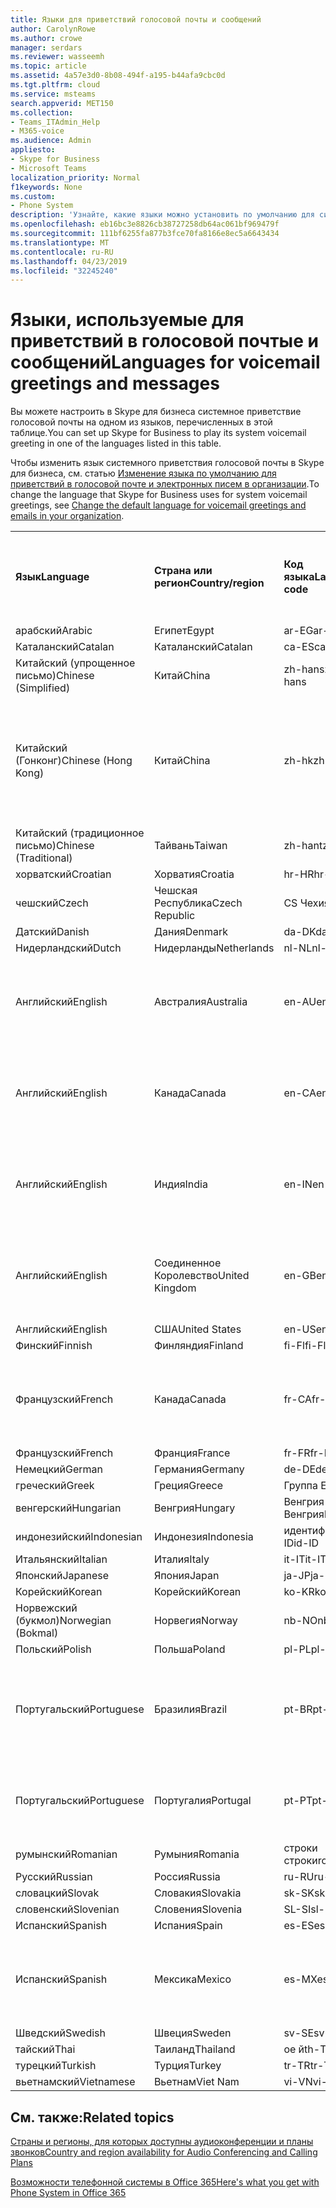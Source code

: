 ```yaml
---
title: Языки для приветствий голосовой почты и сообщений
author: CarolynRowe
ms.author: crowe
manager: serdars
ms.reviewer: wasseemh
ms.topic: article
ms.assetid: 4a57e3d0-8b08-494f-a195-b44afa9cbc0d
ms.tgt.pltfrm: cloud
ms.service: msteams
search.appverid: MET150
ms.collection:
- Teams_ITAdmin_Help
- M365-voice
ms.audience: Admin
appliesto:
- Skype for Business
- Microsoft Teams
localization_priority: Normal
f1keywords: None
ms.custom:
- Phone System
description: 'Узнайте, какие языки можно установить по умолчанию для системных сообщений в Skype для бизнеса. '
ms.openlocfilehash: eb16bc3e8826cb38727258db64ac061bf969479f
ms.sourcegitcommit: 111bf6255fa877b3fce70fa8166e8ec5a6643434
ms.translationtype: MT
ms.contentlocale: ru-RU
ms.lasthandoff: 04/23/2019
ms.locfileid: "32245240"
---
```

# <a name="languages-for-voicemail-greetings-and-messages"></a><span data-ttu-id="41410-103">Языки, используемые для приветствий в голосовой почтые и сообщений</span><span class="sxs-lookup"><span data-stu-id="41410-103">Languages for voicemail greetings and messages</span></span>

<span data-ttu-id="41410-104">Вы можете настроить в Skype для бизнеса системное приветствие голосовой почты на одном из языков, перечисленных в этой таблице.</span><span class="sxs-lookup"><span data-stu-id="41410-104">You can set up Skype for Business to play its system voicemail greeting in one of the languages listed in this table.</span></span>
  
<span data-ttu-id="41410-105">Чтобы изменить язык системного приветствия голосовой почты в Skype для бизнеса, см. статью [Изменение языка по умолчанию для приветствий в голосовой почте и электронных писем в организации](change-the-default-language-for-greetings-and-emails.md).</span><span class="sxs-lookup"><span data-stu-id="41410-105">To change the language that Skype for Business uses for system voicemail greetings, see [Change the default language for voicemail greetings and emails in your organization](change-the-default-language-for-greetings-and-emails.md).</span></span>
  
|||||||
|:-----|:-----|:-----|:-----|:-----|:-----|
|<span data-ttu-id="41410-106">**Язык**</span><span class="sxs-lookup"><span data-stu-id="41410-106">**Language**</span></span> <br/> |<span data-ttu-id="41410-107">**Страна или регион**</span><span class="sxs-lookup"><span data-stu-id="41410-107">**Country/region**</span></span> <br/> |<span data-ttu-id="41410-108">**Код языка**</span><span class="sxs-lookup"><span data-stu-id="41410-108">**Language code**</span></span> <br/> |<span data-ttu-id="41410-109">**Доступен ли пользователям для просмотра в эл. почте?**</span><span class="sxs-lookup"><span data-stu-id="41410-109">**Available for a user to see it in email?**</span></span> <br/> |<span data-ttu-id="41410-110">**Доступен ли при звонке пользователя?**</span><span class="sxs-lookup"><span data-stu-id="41410-110">**Available when the user calls in?**</span></span> <br/> |<span data-ttu-id="41410-111">**Доступно ли транскрибирование?**</span><span class="sxs-lookup"><span data-stu-id="41410-111">**Transcription available?**</span></span> <br/> |
|<span data-ttu-id="41410-112">арабский</span><span class="sxs-lookup"><span data-stu-id="41410-112">Arabic</span></span> <br/> |<span data-ttu-id="41410-113">Египет</span><span class="sxs-lookup"><span data-stu-id="41410-113">Egypt</span></span>  <br/> |<span data-ttu-id="41410-114">ar-EG</span><span class="sxs-lookup"><span data-stu-id="41410-114">ar-EG</span></span>  <br/> |<span data-ttu-id="41410-115">Да</span><span class="sxs-lookup"><span data-stu-id="41410-115">Yes</span></span>  <br/> |<span data-ttu-id="41410-116">Да</span><span class="sxs-lookup"><span data-stu-id="41410-116">Yes</span></span>  <br/> |<span data-ttu-id="41410-117">Да </span><span class="sxs-lookup"><span data-stu-id="41410-117">Yes</span></span>  <br/> |
|<span data-ttu-id="41410-118">Каталанский</span><span class="sxs-lookup"><span data-stu-id="41410-118">Catalan</span></span>  <br/> |<span data-ttu-id="41410-119">Каталанский</span><span class="sxs-lookup"><span data-stu-id="41410-119">Catalan</span></span>  <br/> |<span data-ttu-id="41410-120">ca-ES</span><span class="sxs-lookup"><span data-stu-id="41410-120">ca-ES</span></span>  <br/> |<span data-ttu-id="41410-121">Да</span><span class="sxs-lookup"><span data-stu-id="41410-121">Yes</span></span>  <br/> |<span data-ttu-id="41410-122">Да</span><span class="sxs-lookup"><span data-stu-id="41410-122">Yes</span></span>  <br/> |<span data-ttu-id="41410-123">Да</span><span class="sxs-lookup"><span data-stu-id="41410-123">Yes</span></span>  <br/> |
|<span data-ttu-id="41410-124">Китайский (упрощенное письмо)</span><span class="sxs-lookup"><span data-stu-id="41410-124">Chinese (Simplified)</span></span>  <br/> |<span data-ttu-id="41410-125">Китай</span><span class="sxs-lookup"><span data-stu-id="41410-125">China</span></span>  <br/> |<span data-ttu-id="41410-126">zh-hans</span><span class="sxs-lookup"><span data-stu-id="41410-126">zh-hans</span></span>  <br/> |<span data-ttu-id="41410-127">Да </span><span class="sxs-lookup"><span data-stu-id="41410-127">Yes</span></span>  <br/> |<span data-ttu-id="41410-128">Да</span><span class="sxs-lookup"><span data-stu-id="41410-128">Yes</span></span>  <br/> |<span data-ttu-id="41410-129">Да </span><span class="sxs-lookup"><span data-stu-id="41410-129">Yes</span></span>  <br/> |
|<span data-ttu-id="41410-130">Китайский (Гонконг)</span><span class="sxs-lookup"><span data-stu-id="41410-130">Chinese (Hong Kong)</span></span>  <br/> |<span data-ttu-id="41410-131">Китай</span><span class="sxs-lookup"><span data-stu-id="41410-131">China</span></span>  <br/> |<span data-ttu-id="41410-132">zh-hk</span><span class="sxs-lookup"><span data-stu-id="41410-132">zh-hk</span></span>  <br/> |<span data-ttu-id="41410-133">Да, но используется китайский (традиционное письмо) — zh-hant.</span><span class="sxs-lookup"><span data-stu-id="41410-133">Yes, but Chinese (Traditional) (zh-hant) is used.</span></span>  <br/> | <span data-ttu-id="41410-134">Да</span><span class="sxs-lookup"><span data-stu-id="41410-134">Yes</span></span> <br/> |<span data-ttu-id="41410-135">Да, но используется китайский, (традиционное письмо) — (zh-hant).</span><span class="sxs-lookup"><span data-stu-id="41410-135">Yes, but Chinese (Traditional) (zh-hant) is used.</span></span>  <br/> |
|<span data-ttu-id="41410-136">Китайский (традиционное письмо)</span><span class="sxs-lookup"><span data-stu-id="41410-136">Chinese (Traditional)</span></span>  <br/> |<span data-ttu-id="41410-137">Тайвань</span><span class="sxs-lookup"><span data-stu-id="41410-137">Taiwan</span></span>  <br/> |<span data-ttu-id="41410-138">zh-hant</span><span class="sxs-lookup"><span data-stu-id="41410-138">zh-hant</span></span>  <br/> |<span data-ttu-id="41410-139">Да</span><span class="sxs-lookup"><span data-stu-id="41410-139">Yes</span></span>  <br/> |<span data-ttu-id="41410-140">Да</span><span class="sxs-lookup"><span data-stu-id="41410-140">Yes</span></span>  <br/> |<span data-ttu-id="41410-141">Нет</span><span class="sxs-lookup"><span data-stu-id="41410-141">No</span></span>  <br/> |
|<span data-ttu-id="41410-142">хорватский</span><span class="sxs-lookup"><span data-stu-id="41410-142">Croatian</span></span><br/> |<span data-ttu-id="41410-143">Хорватия</span><span class="sxs-lookup"><span data-stu-id="41410-143">Croatia</span></span>  <br/> |<span data-ttu-id="41410-144">hr-HR</span><span class="sxs-lookup"><span data-stu-id="41410-144">hr-HR</span></span>  <br/> |<span data-ttu-id="41410-145">Да</span><span class="sxs-lookup"><span data-stu-id="41410-145">Yes</span></span>  <br/> |<span data-ttu-id="41410-146">Да</span><span class="sxs-lookup"><span data-stu-id="41410-146">Yes</span></span>  <br/> |<span data-ttu-id="41410-147">Да </span><span class="sxs-lookup"><span data-stu-id="41410-147">Yes</span></span>  <br/> |
|<span data-ttu-id="41410-148">чешский</span><span class="sxs-lookup"><span data-stu-id="41410-148">Czech</span></span> <br/> |<span data-ttu-id="41410-149">Чешская Республика</span><span class="sxs-lookup"><span data-stu-id="41410-149">Czech Republic</span></span>  <br/> |<span data-ttu-id="41410-150">CS Чехия</span><span class="sxs-lookup"><span data-stu-id="41410-150">cs-CZ</span></span>  <br/> |<span data-ttu-id="41410-151">Да </span><span class="sxs-lookup"><span data-stu-id="41410-151">Yes</span></span>  <br/> |<span data-ttu-id="41410-152">Да</span><span class="sxs-lookup"><span data-stu-id="41410-152">Yes</span></span>  <br/> |<span data-ttu-id="41410-153">Да </span><span class="sxs-lookup"><span data-stu-id="41410-153">Yes</span></span>  <br/> |
|<span data-ttu-id="41410-154">Датский</span><span class="sxs-lookup"><span data-stu-id="41410-154">Danish</span></span>  <br/> |<span data-ttu-id="41410-155">Дания</span><span class="sxs-lookup"><span data-stu-id="41410-155">Denmark</span></span>  <br/> |<span data-ttu-id="41410-156">da-DK</span><span class="sxs-lookup"><span data-stu-id="41410-156">da-DK</span></span>  <br/> |<span data-ttu-id="41410-157">Да </span><span class="sxs-lookup"><span data-stu-id="41410-157">Yes</span></span>  <br/> |<span data-ttu-id="41410-158">Да</span><span class="sxs-lookup"><span data-stu-id="41410-158">Yes</span></span>  <br/> |<span data-ttu-id="41410-159">Нет</span><span class="sxs-lookup"><span data-stu-id="41410-159">No</span></span>  <br/> |
|<span data-ttu-id="41410-160">Нидерландский</span><span class="sxs-lookup"><span data-stu-id="41410-160">Dutch</span></span>  <br/> |<span data-ttu-id="41410-161">Нидерланды</span><span class="sxs-lookup"><span data-stu-id="41410-161">Netherlands</span></span>  <br/> |<span data-ttu-id="41410-162">nl-NL</span><span class="sxs-lookup"><span data-stu-id="41410-162">nl-NL</span></span>  <br/> |<span data-ttu-id="41410-163">Да</span><span class="sxs-lookup"><span data-stu-id="41410-163">Yes</span></span>  <br/> |<span data-ttu-id="41410-164">Да</span><span class="sxs-lookup"><span data-stu-id="41410-164">Yes</span></span>  <br/> |<span data-ttu-id="41410-165">Нет</span><span class="sxs-lookup"><span data-stu-id="41410-165">No</span></span>  <br/> |
|<span data-ttu-id="41410-166">Английский</span><span class="sxs-lookup"><span data-stu-id="41410-166">English</span></span>  <br/> |<span data-ttu-id="41410-167">Австралия</span><span class="sxs-lookup"><span data-stu-id="41410-167">Australia</span></span>  <br/> |<span data-ttu-id="41410-168">en-AU</span><span class="sxs-lookup"><span data-stu-id="41410-168">en-AU</span></span>  <br/> |<span data-ttu-id="41410-169">Да, но используется английский, (США) — (en-US).</span><span class="sxs-lookup"><span data-stu-id="41410-169">Yes, but US English (en-US) is used.</span></span>  <br/> |<span data-ttu-id="41410-170">Да</span><span class="sxs-lookup"><span data-stu-id="41410-170">Yes</span></span>  <br/> |<span data-ttu-id="41410-171">Да, но используется английский, (США) — (en-US).</span><span class="sxs-lookup"><span data-stu-id="41410-171">Yes, but US English (en-US) is used.</span></span>  <br/> |
|<span data-ttu-id="41410-172">Английский</span><span class="sxs-lookup"><span data-stu-id="41410-172">English</span></span>  <br/> |<span data-ttu-id="41410-173">Канада</span><span class="sxs-lookup"><span data-stu-id="41410-173">Canada</span></span>  <br/> |<span data-ttu-id="41410-174">en-CA</span><span class="sxs-lookup"><span data-stu-id="41410-174">en-CA</span></span>  <br/> |<span data-ttu-id="41410-175">Да, но используется английский, (США) — (en-US).</span><span class="sxs-lookup"><span data-stu-id="41410-175">Yes, but US English (en-US) is used.</span></span>  <br/> |<span data-ttu-id="41410-176">Да</span><span class="sxs-lookup"><span data-stu-id="41410-176">Yes</span></span>  <br/> |<span data-ttu-id="41410-177">Да, но используется английский, (США) — (en-US).</span><span class="sxs-lookup"><span data-stu-id="41410-177">Yes, but US English (en-US) is used.</span></span>  <br/> |
|<span data-ttu-id="41410-178">Английский</span><span class="sxs-lookup"><span data-stu-id="41410-178">English</span></span>  <br/> |<span data-ttu-id="41410-179">Индия</span><span class="sxs-lookup"><span data-stu-id="41410-179">India</span></span>  <br/> |<span data-ttu-id="41410-180">en-IN</span><span class="sxs-lookup"><span data-stu-id="41410-180">en-IN</span></span>  <br/> |<span data-ttu-id="41410-181">Да, но используется английский, (США) — (en-US).</span><span class="sxs-lookup"><span data-stu-id="41410-181">Yes, but US English (en-US) is used.</span></span>  <br/> |<span data-ttu-id="41410-182">Да</span><span class="sxs-lookup"><span data-stu-id="41410-182">Yes</span></span>  <br/> |<span data-ttu-id="41410-183">Да, но используется английский, (США) — (en-US).</span><span class="sxs-lookup"><span data-stu-id="41410-183">Yes, but US English (en-US) is used.</span></span>  <br/> |
|<span data-ttu-id="41410-184">Английский</span><span class="sxs-lookup"><span data-stu-id="41410-184">English</span></span>  <br/> |<span data-ttu-id="41410-185">Соединенное Королевство</span><span class="sxs-lookup"><span data-stu-id="41410-185">United Kingdom</span></span>  <br/> |<span data-ttu-id="41410-186">en-GB</span><span class="sxs-lookup"><span data-stu-id="41410-186">en-GB</span></span>  <br/> |<span data-ttu-id="41410-187">Да, но используется английский, (США) — (en-US).</span><span class="sxs-lookup"><span data-stu-id="41410-187">Yes, but US English (en-US) is used.</span></span>  <br/> |<span data-ttu-id="41410-188">Да</span><span class="sxs-lookup"><span data-stu-id="41410-188">Yes</span></span>  <br/> |<span data-ttu-id="41410-189">Да, но используется английский, (США) — (en-US).</span><span class="sxs-lookup"><span data-stu-id="41410-189">Yes, but US English (en-US) is used.</span></span>  <br/> |
|<span data-ttu-id="41410-190">Английский</span><span class="sxs-lookup"><span data-stu-id="41410-190">English</span></span>  <br/> |<span data-ttu-id="41410-191">США</span><span class="sxs-lookup"><span data-stu-id="41410-191">United States</span></span>  <br/> |<span data-ttu-id="41410-192">en-US</span><span class="sxs-lookup"><span data-stu-id="41410-192">en-US</span></span>  <br/> |<span data-ttu-id="41410-193">Да</span><span class="sxs-lookup"><span data-stu-id="41410-193">Yes</span></span>  <br/> |<span data-ttu-id="41410-194">Да</span><span class="sxs-lookup"><span data-stu-id="41410-194">Yes</span></span>  <br/> |<span data-ttu-id="41410-195">Да</span><span class="sxs-lookup"><span data-stu-id="41410-195">Yes</span></span>  <br/> |
|<span data-ttu-id="41410-196">Финский</span><span class="sxs-lookup"><span data-stu-id="41410-196">Finnish</span></span>  <br/> |<span data-ttu-id="41410-197">Финляндия</span><span class="sxs-lookup"><span data-stu-id="41410-197">Finland</span></span>  <br/> |<span data-ttu-id="41410-198">fi-Fl</span><span class="sxs-lookup"><span data-stu-id="41410-198">fi-Fl</span></span>  <br/> |<span data-ttu-id="41410-199">Да</span><span class="sxs-lookup"><span data-stu-id="41410-199">Yes</span></span>  <br/> |<span data-ttu-id="41410-200">Да</span><span class="sxs-lookup"><span data-stu-id="41410-200">Yes</span></span>  <br/> |<span data-ttu-id="41410-201">Нет</span><span class="sxs-lookup"><span data-stu-id="41410-201">No</span></span>  <br/> |
|<span data-ttu-id="41410-202">Французский</span><span class="sxs-lookup"><span data-stu-id="41410-202">French</span></span>  <br/> |<span data-ttu-id="41410-203">Канада</span><span class="sxs-lookup"><span data-stu-id="41410-203">Canada</span></span>  <br/> |<span data-ttu-id="41410-204">fr-CA</span><span class="sxs-lookup"><span data-stu-id="41410-204">fr-CA</span></span>  <br/> |<span data-ttu-id="41410-205">Да, но используется французский (Франция) — fr-FR.</span><span class="sxs-lookup"><span data-stu-id="41410-205">Yes, but France French (fr-FR) is used.</span></span>  <br/> |<span data-ttu-id="41410-206">Да</span><span class="sxs-lookup"><span data-stu-id="41410-206">Yes</span></span>  <br/> |<span data-ttu-id="41410-207">Да, но используется французский, (Франция) — (fr-FR).</span><span class="sxs-lookup"><span data-stu-id="41410-207">Yes, but France French (fr-FR) is used.</span></span>  <br/> |
|<span data-ttu-id="41410-208">Французский</span><span class="sxs-lookup"><span data-stu-id="41410-208">French</span></span>  <br/> |<span data-ttu-id="41410-209">Франция</span><span class="sxs-lookup"><span data-stu-id="41410-209">France</span></span>  <br/> |<span data-ttu-id="41410-210">fr-FR</span><span class="sxs-lookup"><span data-stu-id="41410-210">fr-FR</span></span>  <br/> |<span data-ttu-id="41410-211">Да</span><span class="sxs-lookup"><span data-stu-id="41410-211">Yes</span></span>  <br/> |<span data-ttu-id="41410-212">Да</span><span class="sxs-lookup"><span data-stu-id="41410-212">Yes</span></span>  <br/> |<span data-ttu-id="41410-213">Да </span><span class="sxs-lookup"><span data-stu-id="41410-213">Yes</span></span>  <br/> |
|<span data-ttu-id="41410-214">Немецкий</span><span class="sxs-lookup"><span data-stu-id="41410-214">German</span></span>  <br/> |<span data-ttu-id="41410-215">Германия</span><span class="sxs-lookup"><span data-stu-id="41410-215">Germany</span></span>  <br/> |<span data-ttu-id="41410-216">de-DE</span><span class="sxs-lookup"><span data-stu-id="41410-216">de-DE</span></span>  <br/> |<span data-ttu-id="41410-217">Да</span><span class="sxs-lookup"><span data-stu-id="41410-217">Yes</span></span>  <br/> |<span data-ttu-id="41410-218">Да</span><span class="sxs-lookup"><span data-stu-id="41410-218">Yes</span></span>  <br/> |<span data-ttu-id="41410-219">Да </span><span class="sxs-lookup"><span data-stu-id="41410-219">Yes</span></span>  <br/> |
|<span data-ttu-id="41410-220">греческий</span><span class="sxs-lookup"><span data-stu-id="41410-220">Greek</span></span> <br/> |<span data-ttu-id="41410-221">Греция</span><span class="sxs-lookup"><span data-stu-id="41410-221">Greece</span></span>  <br/> |<span data-ttu-id="41410-222">Группа El</span><span class="sxs-lookup"><span data-stu-id="41410-222">el-GR</span></span>  <br/> |<span data-ttu-id="41410-223">Да</span><span class="sxs-lookup"><span data-stu-id="41410-223">Yes</span></span>  <br/> |<span data-ttu-id="41410-224">Да</span><span class="sxs-lookup"><span data-stu-id="41410-224">Yes</span></span>  <br/> |<span data-ttu-id="41410-225">Да </span><span class="sxs-lookup"><span data-stu-id="41410-225">Yes</span></span>  <br/> |
|<span data-ttu-id="41410-226">венгерский</span><span class="sxs-lookup"><span data-stu-id="41410-226">Hungarian</span></span> <br/> |<span data-ttu-id="41410-227">Венгрия</span><span class="sxs-lookup"><span data-stu-id="41410-227">Hungary</span></span>  <br/> |<span data-ttu-id="41410-228">Венгрия Венгрия</span><span class="sxs-lookup"><span data-stu-id="41410-228">hu-HU</span></span>  <br/> |<span data-ttu-id="41410-229">Да</span><span class="sxs-lookup"><span data-stu-id="41410-229">Yes</span></span>  <br/> |<span data-ttu-id="41410-230">Да</span><span class="sxs-lookup"><span data-stu-id="41410-230">Yes</span></span>  <br/> |<span data-ttu-id="41410-231">Да </span><span class="sxs-lookup"><span data-stu-id="41410-231">Yes</span></span>  <br/> |
|<span data-ttu-id="41410-232">индонезийский</span><span class="sxs-lookup"><span data-stu-id="41410-232">Indonesian</span></span> <br/> |<span data-ttu-id="41410-233">Индонезия</span><span class="sxs-lookup"><span data-stu-id="41410-233">Indonesia</span></span>  <br/> |<span data-ttu-id="41410-234">идентификатор ID</span><span class="sxs-lookup"><span data-stu-id="41410-234">id-ID</span></span>  <br/> |<span data-ttu-id="41410-235">Да </span><span class="sxs-lookup"><span data-stu-id="41410-235">Yes</span></span>  <br/> |<span data-ttu-id="41410-236">Да</span><span class="sxs-lookup"><span data-stu-id="41410-236">Yes</span></span>  <br/> |<span data-ttu-id="41410-237">Да</span><span class="sxs-lookup"><span data-stu-id="41410-237">Yes</span></span>  <br/> |
|<span data-ttu-id="41410-238">Итальянский</span><span class="sxs-lookup"><span data-stu-id="41410-238">Italian</span></span>  <br/> |<span data-ttu-id="41410-239">Италия</span><span class="sxs-lookup"><span data-stu-id="41410-239">Italy</span></span>  <br/> |<span data-ttu-id="41410-240">it-IT</span><span class="sxs-lookup"><span data-stu-id="41410-240">it-IT</span></span>  <br/> |<span data-ttu-id="41410-241">Да</span><span class="sxs-lookup"><span data-stu-id="41410-241">Yes</span></span>  <br/> |<span data-ttu-id="41410-242">Да</span><span class="sxs-lookup"><span data-stu-id="41410-242">Yes</span></span>  <br/> |<span data-ttu-id="41410-243">Да</span><span class="sxs-lookup"><span data-stu-id="41410-243">Yes</span></span>  <br/> |
|<span data-ttu-id="41410-244">Японский</span><span class="sxs-lookup"><span data-stu-id="41410-244">Japanese</span></span>  <br/> |<span data-ttu-id="41410-245">Япония</span><span class="sxs-lookup"><span data-stu-id="41410-245">Japan</span></span>  <br/> |<span data-ttu-id="41410-246">ja-JP</span><span class="sxs-lookup"><span data-stu-id="41410-246">ja-JP</span></span>  <br/> |<span data-ttu-id="41410-247">Да</span><span class="sxs-lookup"><span data-stu-id="41410-247">Yes</span></span>  <br/> |<span data-ttu-id="41410-248">Да</span><span class="sxs-lookup"><span data-stu-id="41410-248">Yes</span></span>  <br/> |<span data-ttu-id="41410-249">Да </span><span class="sxs-lookup"><span data-stu-id="41410-249">Yes</span></span>  <br/> |
|<span data-ttu-id="41410-250">Корейский</span><span class="sxs-lookup"><span data-stu-id="41410-250">Korean</span></span>  <br/> |<span data-ttu-id="41410-251">Корейский</span><span class="sxs-lookup"><span data-stu-id="41410-251">Korean</span></span>  <br/> |<span data-ttu-id="41410-252">ko-KR</span><span class="sxs-lookup"><span data-stu-id="41410-252">ko-KR</span></span>  <br/> |<span data-ttu-id="41410-253">Да</span><span class="sxs-lookup"><span data-stu-id="41410-253">Yes</span></span>  <br/> |<span data-ttu-id="41410-254">Да</span><span class="sxs-lookup"><span data-stu-id="41410-254">Yes</span></span>  <br/> |<span data-ttu-id="41410-255">Нет</span><span class="sxs-lookup"><span data-stu-id="41410-255">No</span></span>  <br/> |
|<span data-ttu-id="41410-256">Норвежский (букмол)</span><span class="sxs-lookup"><span data-stu-id="41410-256">Norwegian (Bokmal)</span></span>  <br/> |<span data-ttu-id="41410-257">Норвегия</span><span class="sxs-lookup"><span data-stu-id="41410-257">Norway</span></span>  <br/> |<span data-ttu-id="41410-258">nb-NO</span><span class="sxs-lookup"><span data-stu-id="41410-258">nb-NO</span></span>  <br/> |<span data-ttu-id="41410-259">Да </span><span class="sxs-lookup"><span data-stu-id="41410-259">Yes</span></span>  <br/> |<span data-ttu-id="41410-260">Да</span><span class="sxs-lookup"><span data-stu-id="41410-260">Yes</span></span>  <br/> |<span data-ttu-id="41410-261">Нет</span><span class="sxs-lookup"><span data-stu-id="41410-261">No</span></span>  <br/> |
|<span data-ttu-id="41410-262">Польский</span><span class="sxs-lookup"><span data-stu-id="41410-262">Polish</span></span>  <br/> |<span data-ttu-id="41410-263">Польша</span><span class="sxs-lookup"><span data-stu-id="41410-263">Poland</span></span>  <br/> |<span data-ttu-id="41410-264">pl-PL</span><span class="sxs-lookup"><span data-stu-id="41410-264">pl-PL</span></span>  <br/> |<span data-ttu-id="41410-265">Да</span><span class="sxs-lookup"><span data-stu-id="41410-265">Yes</span></span>  <br/> | <span data-ttu-id="41410-266">Да</span><span class="sxs-lookup"><span data-stu-id="41410-266">Yes</span></span> <br/> |<span data-ttu-id="41410-267">Нет</span><span class="sxs-lookup"><span data-stu-id="41410-267">No</span></span>  <br/> |
|<span data-ttu-id="41410-268">Португальский</span><span class="sxs-lookup"><span data-stu-id="41410-268">Portuguese</span></span>  <br/> |<span data-ttu-id="41410-269">Бразилия</span><span class="sxs-lookup"><span data-stu-id="41410-269">Brazil</span></span>  <br/> |<span data-ttu-id="41410-270">pt-BR</span><span class="sxs-lookup"><span data-stu-id="41410-270">pt-BR</span></span>  <br/> |<span data-ttu-id="41410-271">Да, но используется португальский (Португалия) — pt-PT.</span><span class="sxs-lookup"><span data-stu-id="41410-271">Yes, but Portugal Portuguese (pt-PT) is used.</span></span>  <br/> |<span data-ttu-id="41410-272">Да </span><span class="sxs-lookup"><span data-stu-id="41410-272">Yes</span></span>  <br/> |<span data-ttu-id="41410-273">Да </span><span class="sxs-lookup"><span data-stu-id="41410-273">Yes</span></span>  <br/> |
|<span data-ttu-id="41410-274">Португальский</span><span class="sxs-lookup"><span data-stu-id="41410-274">Portuguese</span></span>  <br/> |<span data-ttu-id="41410-275">Португалия</span><span class="sxs-lookup"><span data-stu-id="41410-275">Portugal</span></span>  <br/> |<span data-ttu-id="41410-276">pt-PT</span><span class="sxs-lookup"><span data-stu-id="41410-276">pt-PT</span></span>  <br/> |<span data-ttu-id="41410-277">Да </span><span class="sxs-lookup"><span data-stu-id="41410-277">Yes</span></span>  <br/> |<span data-ttu-id="41410-278">Да </span><span class="sxs-lookup"><span data-stu-id="41410-278">Yes</span></span>  <br/> |<span data-ttu-id="41410-279">Да, но используется португальский (Бразилия) — pt-BR.</span><span class="sxs-lookup"><span data-stu-id="41410-279">Yes, but Brazil Portuguese (pt-BR) is used.</span></span>  <br/> |
|<span data-ttu-id="41410-280">румынский</span><span class="sxs-lookup"><span data-stu-id="41410-280">Romanian</span></span><br/> |<span data-ttu-id="41410-281">Румыния</span><span class="sxs-lookup"><span data-stu-id="41410-281">Romania</span></span>  <br/> |<span data-ttu-id="41410-282">строки строки</span><span class="sxs-lookup"><span data-stu-id="41410-282">ro-RO</span></span>  <br/> |<span data-ttu-id="41410-283">Да </span><span class="sxs-lookup"><span data-stu-id="41410-283">Yes</span></span>  <br/> |<span data-ttu-id="41410-284">Да </span><span class="sxs-lookup"><span data-stu-id="41410-284">Yes</span></span>  <br/> |<span data-ttu-id="41410-285">Да </span><span class="sxs-lookup"><span data-stu-id="41410-285">Yes</span></span>  <br/> |
|<span data-ttu-id="41410-286">Русский</span><span class="sxs-lookup"><span data-stu-id="41410-286">Russian</span></span>  <br/> |<span data-ttu-id="41410-287">Россия</span><span class="sxs-lookup"><span data-stu-id="41410-287">Russia</span></span>  <br/> |<span data-ttu-id="41410-288">ru-RU</span><span class="sxs-lookup"><span data-stu-id="41410-288">ru-RU</span></span>  <br/> |<span data-ttu-id="41410-289">Да </span><span class="sxs-lookup"><span data-stu-id="41410-289">Yes</span></span>  <br/> |<span data-ttu-id="41410-290">Да </span><span class="sxs-lookup"><span data-stu-id="41410-290">Yes</span></span>  <br/> |<span data-ttu-id="41410-291">Нет</span><span class="sxs-lookup"><span data-stu-id="41410-291">No</span></span>  <br/> |
|<span data-ttu-id="41410-292">словацкий</span><span class="sxs-lookup"><span data-stu-id="41410-292">Slovak</span></span> <br/> |<span data-ttu-id="41410-293">Словакия</span><span class="sxs-lookup"><span data-stu-id="41410-293">Slovakia</span></span>  <br/> |<span data-ttu-id="41410-294">sk-SK</span><span class="sxs-lookup"><span data-stu-id="41410-294">sk-SK</span></span>  <br/> |<span data-ttu-id="41410-295">Да </span><span class="sxs-lookup"><span data-stu-id="41410-295">Yes</span></span>  <br/> |<span data-ttu-id="41410-296">Да </span><span class="sxs-lookup"><span data-stu-id="41410-296">Yes</span></span>  <br/> |<span data-ttu-id="41410-297">Да </span><span class="sxs-lookup"><span data-stu-id="41410-297">Yes</span></span>  <br/> |
|<span data-ttu-id="41410-298">словенский</span><span class="sxs-lookup"><span data-stu-id="41410-298">Slovenian</span></span> <br/> |<span data-ttu-id="41410-299">Словения</span><span class="sxs-lookup"><span data-stu-id="41410-299">Slovenia</span></span>  <br/> |<span data-ttu-id="41410-300">SL-SI</span><span class="sxs-lookup"><span data-stu-id="41410-300">sl-SI</span></span>  <br/> |<span data-ttu-id="41410-301">Да </span><span class="sxs-lookup"><span data-stu-id="41410-301">Yes</span></span>  <br/> |<span data-ttu-id="41410-302">Да </span><span class="sxs-lookup"><span data-stu-id="41410-302">Yes</span></span>  <br/> |<span data-ttu-id="41410-303">Да </span><span class="sxs-lookup"><span data-stu-id="41410-303">Yes</span></span>  <br/> |
|<span data-ttu-id="41410-304">Испанский</span><span class="sxs-lookup"><span data-stu-id="41410-304">Spanish</span></span>  <br/> |<span data-ttu-id="41410-305">Испания</span><span class="sxs-lookup"><span data-stu-id="41410-305">Spain</span></span>  <br/> |<span data-ttu-id="41410-306">es-ES</span><span class="sxs-lookup"><span data-stu-id="41410-306">es-ES</span></span>  <br/> |<span data-ttu-id="41410-307">Да </span><span class="sxs-lookup"><span data-stu-id="41410-307">Yes</span></span>  <br/> |<span data-ttu-id="41410-308">Да </span><span class="sxs-lookup"><span data-stu-id="41410-308">Yes</span></span>  <br/> |<span data-ttu-id="41410-309">Да </span><span class="sxs-lookup"><span data-stu-id="41410-309">Yes</span></span>  <br/> |
|<span data-ttu-id="41410-310">Испанский</span><span class="sxs-lookup"><span data-stu-id="41410-310">Spanish</span></span>  <br/> |<span data-ttu-id="41410-311">Мексика</span><span class="sxs-lookup"><span data-stu-id="41410-311">Mexico</span></span>  <br/> |<span data-ttu-id="41410-312">es-MX</span><span class="sxs-lookup"><span data-stu-id="41410-312">es-MX</span></span>  <br/> |<span data-ttu-id="41410-313">Да, но используется испанский (Испания) — es-ES.</span><span class="sxs-lookup"><span data-stu-id="41410-313">Yes, but Spain Spanish (es-ES) is used.</span></span>  <br/> |<span data-ttu-id="41410-314">Да</span><span class="sxs-lookup"><span data-stu-id="41410-314">Yes</span></span>  <br/> |<span data-ttu-id="41410-315">Да, но используется испанский, (Испания) — (es-ES).</span><span class="sxs-lookup"><span data-stu-id="41410-315">Yes, but Spain Spanish (es-ES) is used.</span></span>  <br/> |
|<span data-ttu-id="41410-316">Шведский</span><span class="sxs-lookup"><span data-stu-id="41410-316">Swedish</span></span>  <br/> |<span data-ttu-id="41410-317">Швеция</span><span class="sxs-lookup"><span data-stu-id="41410-317">Sweden</span></span>  <br/> |<span data-ttu-id="41410-318">sv-SE</span><span class="sxs-lookup"><span data-stu-id="41410-318">sv-SE</span></span>  <br/> |<span data-ttu-id="41410-319">Да</span><span class="sxs-lookup"><span data-stu-id="41410-319">Yes</span></span>  <br/> |<span data-ttu-id="41410-320">Да </span><span class="sxs-lookup"><span data-stu-id="41410-320">Yes</span></span>  <br/> |<span data-ttu-id="41410-321">Нет</span><span class="sxs-lookup"><span data-stu-id="41410-321">No</span></span>  <br/> |
|<span data-ttu-id="41410-322">тайский</span><span class="sxs-lookup"><span data-stu-id="41410-322">Thai</span></span> <br/> |<span data-ttu-id="41410-323">Таиланд</span><span class="sxs-lookup"><span data-stu-id="41410-323">Thailand</span></span>  <br/> |<span data-ttu-id="41410-324">ое й</span><span class="sxs-lookup"><span data-stu-id="41410-324">th-TH</span></span>  <br/> |<span data-ttu-id="41410-325">Да </span><span class="sxs-lookup"><span data-stu-id="41410-325">Yes</span></span>  <br/> |<span data-ttu-id="41410-326">Да </span><span class="sxs-lookup"><span data-stu-id="41410-326">Yes</span></span>  <br/> |<span data-ttu-id="41410-327">Да </span><span class="sxs-lookup"><span data-stu-id="41410-327">Yes</span></span>  <br/> |
|<span data-ttu-id="41410-328">турецкий</span><span class="sxs-lookup"><span data-stu-id="41410-328">Turkish</span></span>  <br/> |<span data-ttu-id="41410-329">Турция</span><span class="sxs-lookup"><span data-stu-id="41410-329">Turkey</span></span>  <br/> |<span data-ttu-id="41410-330">tr-TR</span><span class="sxs-lookup"><span data-stu-id="41410-330">tr-TR</span></span>  <br/> |<span data-ttu-id="41410-331">Да </span><span class="sxs-lookup"><span data-stu-id="41410-331">Yes</span></span>  <br/> |<span data-ttu-id="41410-332">Да </span><span class="sxs-lookup"><span data-stu-id="41410-332">Yes</span></span>  <br/> |<span data-ttu-id="41410-333">Нет</span><span class="sxs-lookup"><span data-stu-id="41410-333">No</span></span>  <br/> |
|<span data-ttu-id="41410-334">вьетнамский</span><span class="sxs-lookup"><span data-stu-id="41410-334">Vietnamese</span></span> <br/> |<span data-ttu-id="41410-335">Вьетнам</span><span class="sxs-lookup"><span data-stu-id="41410-335">Viet Nam</span></span>  <br/> |<span data-ttu-id="41410-336">vi-VN</span><span class="sxs-lookup"><span data-stu-id="41410-336">vi-VN</span></span>  <br/> |<span data-ttu-id="41410-337">Да </span><span class="sxs-lookup"><span data-stu-id="41410-337">Yes</span></span>  <br/> |<span data-ttu-id="41410-338">Да </span><span class="sxs-lookup"><span data-stu-id="41410-338">Yes</span></span>  <br/> |<span data-ttu-id="41410-339">Да </span><span class="sxs-lookup"><span data-stu-id="41410-339">Yes</span></span>  <br/> |
   
## <a name="related-topics"></a><span data-ttu-id="41410-340">См. также:</span><span class="sxs-lookup"><span data-stu-id="41410-340">Related topics</span></span>
[<span data-ttu-id="41410-341">Страны и регионы, для которых доступны аудиоконференции и планы звонков</span><span class="sxs-lookup"><span data-stu-id="41410-341">Country and region availability for Audio Conferencing and Calling Plans</span></span>](country-and-region-availability-for-audio-conferencing-and-calling-plans/country-and-region-availability-for-audio-conferencing-and-calling-plans.md)

[<span data-ttu-id="41410-342">Возможности телефонной системы в Office 365</span><span class="sxs-lookup"><span data-stu-id="41410-342">Here's what you get with Phone System in Office 365</span></span>](here-s-what-you-get-with-phone-system.md)
  
  
 